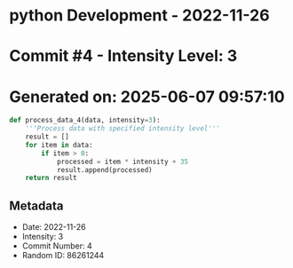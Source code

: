 ﻿# python Development - 2022-11-26
# Commit #4 - Intensity Level: 3
# Generated on: 2025-06-07 09:57:10
```python
def process_data_4(data, intensity=3):
    '''Process data with specified intensity level'''
    result = []
    for item in data:
        if item > 0:
            processed = item * intensity + 35
            result.append(processed)
    return result
```
## Metadata
- Date: 2022-11-26
- Intensity: 3
- Commit Number: 4
- Random ID: 86261244

